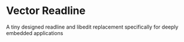 # Vector Readline

A tiny designed readline and libedit replacement specifically for deeply embedded applications


